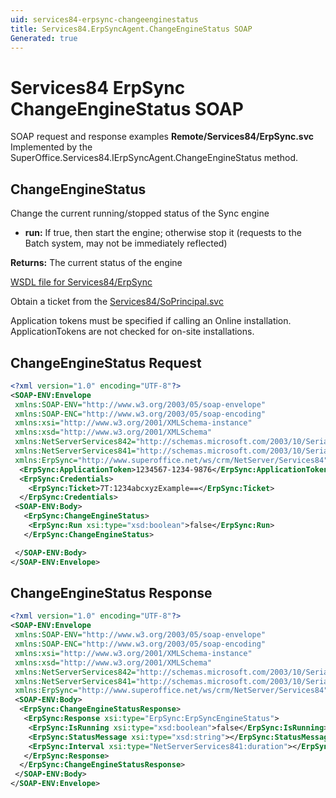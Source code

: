 ```yaml
---
uid: services84-erpsync-changeenginestatus
title: Services84.ErpSyncAgent.ChangeEngineStatus SOAP
Generated: true
---
```


# Services84 ErpSync ChangeEngineStatus SOAP

SOAP request and response examples **Remote/Services84/ErpSync.svc**
Implemented by the <see cref="M:SuperOffice.Services84.IErpSyncAgent.ChangeEngineStatus">SuperOffice.Services84.IErpSyncAgent.ChangeEngineStatus</see> method.

## ChangeEngineStatus

Change the current running/stopped status of the Sync engine

* **run:** If true, then start the engine; otherwise stop it (requests to the Batch system, may not be immediately reflected)

**Returns:** The current status of the engine


[WSDL file for Services84/ErpSync](../Services84-ErpSync.md)

Obtain a ticket from the [Services84/SoPrincipal.svc](../SoPrincipal/SoPrincipal.md)

Application tokens must be specified if calling an Online installation. ApplicationTokens are not checked for on-site installations.

## ChangeEngineStatus Request

```xml
<?xml version="1.0" encoding="UTF-8"?>
<SOAP-ENV:Envelope
 xmlns:SOAP-ENV="http://www.w3.org/2003/05/soap-envelope"
 xmlns:SOAP-ENC="http://www.w3.org/2003/05/soap-encoding"
 xmlns:xsi="http://www.w3.org/2001/XMLSchema-instance"
 xmlns:xsd="http://www.w3.org/2001/XMLSchema"
 xmlns:NetServerServices842="http://schemas.microsoft.com/2003/10/Serialization/Arrays"
 xmlns:NetServerServices841="http://schemas.microsoft.com/2003/10/Serialization/"
 xmlns:ErpSync="http://www.superoffice.net/ws/crm/NetServer/Services84">
  <ErpSync:ApplicationToken>1234567-1234-9876</ErpSync:ApplicationToken>
  <ErpSync:Credentials>
    <ErpSync:Ticket>7T:1234abcxyzExample==</ErpSync:Ticket>
  </ErpSync:Credentials>
 <SOAP-ENV:Body>
   <ErpSync:ChangeEngineStatus>
    <ErpSync:Run xsi:type="xsd:boolean">false</ErpSync:Run>
   </ErpSync:ChangeEngineStatus>

 </SOAP-ENV:Body>
</SOAP-ENV:Envelope>

```


## ChangeEngineStatus Response

```xml
<?xml version="1.0" encoding="UTF-8"?>
<SOAP-ENV:Envelope
 xmlns:SOAP-ENV="http://www.w3.org/2003/05/soap-envelope"
 xmlns:SOAP-ENC="http://www.w3.org/2003/05/soap-encoding"
 xmlns:xsi="http://www.w3.org/2001/XMLSchema-instance"
 xmlns:xsd="http://www.w3.org/2001/XMLSchema"
 xmlns:NetServerServices842="http://schemas.microsoft.com/2003/10/Serialization/Arrays"
 xmlns:NetServerServices841="http://schemas.microsoft.com/2003/10/Serialization/"
 xmlns:ErpSync="http://www.superoffice.net/ws/crm/NetServer/Services84">
 <SOAP-ENV:Body>
  <ErpSync:ChangeEngineStatusResponse>
   <ErpSync:Response xsi:type="ErpSync:ErpSyncEngineStatus">
    <ErpSync:IsRunning xsi:type="xsd:boolean">false</ErpSync:IsRunning>
    <ErpSync:StatusMessage xsi:type="xsd:string"></ErpSync:StatusMessage>
    <ErpSync:Interval xsi:type="NetServerServices841:duration"></ErpSync:Interval>
   </ErpSync:Response>
  </ErpSync:ChangeEngineStatusResponse>
 </SOAP-ENV:Body>
</SOAP-ENV:Envelope>

```

